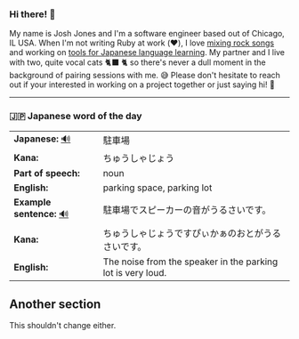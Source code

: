 ### Hi there! 👋

My name is Josh Jones and I'm a software engineer based out of Chicago, IL USA. When I'm not writing Ruby at work (❤️), I love [mixing rock songs](https://www.musiclikeyoumeanit.com/) and working on [tools for Japanese language learning](https://github.com/stars/jhunschejones/lists/japanese-language-learning). My partner and I live with two, quite vocal cats 🐈‍⬛ 🐈  so there's never a dull moment in the background of pairing sessions with me. 😅 Please don't hesitate to reach out if your interested in working on a project together or just saying hi! 👋

---

### 🇯🇵 Japanese word of the day

<!-- START WORD OF THE DAY -->
<table>
  <tr><td><strong>Japanese:</strong> <a href="https://wotd.transparent.com/japanese/2021/words/JPNjp_00071.mp3">🔊</a></td><td>駐車場</td></tr>
  <tr><td><strong>Kana:</strong></td><td>ちゅうしゃじょう</td></tr>
  <tr><td><strong>Part of speech:</strong></td><td>noun</td></tr>
  <tr><td><strong>English:</strong></td><td>parking space, parking lot</td></tr>
  <tr><td><strong>Example sentence:</strong> <a href="https://wotd.transparent.com/japanese/2021/sentences/JPNjp_00437.mp3">🔊</a></td><td>駐車場でスピーカーの音がうるさいです。</td></tr>
  <tr><td><strong>Kana:</strong></td><td>ちゅうしゃじょうですぴぃかぁのおとがうるさいです。</td></tr>
  <tr><td><strong>English:</strong></td><td>The noise from the speaker in the parking lot is very loud.</td></tr>
</table>
<!-- END WORD OF THE DAY -->

## Another section
This shouldn't change either.
